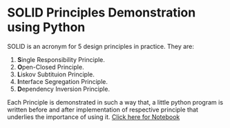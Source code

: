 # SOLID Principles Demonstration using Python 

SOLID is an acronym for 5 design principles in practice. They are:
1. **S**ingle Responsibility Principle.
2. **O**pen-Closed Principle.
3. **L**iskov Subtituion Principle.
4. **I**nterface Segregation Principle. 
5. **D**ependency Inversion Principle.

Each Principle is demonstrated in such a way that, a little python program is written before and after implementation of respective principle that underlies the importance of using it.
[Click here for Notebook](https://github.com/Yugandhar-M/Conduira-Internship/blob/main/solid.ipynb)